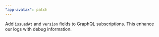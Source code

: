 ```yaml
---
"app-avatax": patch
---
```


Add `issuedAt` and `version` fields to GraphQL subscriptions. This enhance our logs with debug information.
